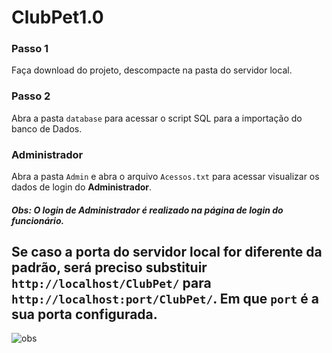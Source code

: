 # ClubPet1.0

### Passo 1
Faça download do projeto, descompacte na pasta do servidor local.

### Passo 2
Abra a pasta `database` para acessar o script SQL para a importação do banco de Dados.

### Administrador
Abra a pasta `Admin` e abra o arquivo `Acessos.txt` para acessar visualizar os dados de login do **Administrador**.


##### Obs: O login de Administrador é realizado na página de login do funcionário.

## Se caso a porta do servidor local for diferente da padrão, será preciso substituir `http://localhost/ClubPet/` para `http://localhost:port/ClubPet/`. Em que `port` é a sua porta configurada.

![obs](https://user-images.githubusercontent.com/112280528/198859987-09692f0e-3854-4531-98c4-88b79589641b.gif)

